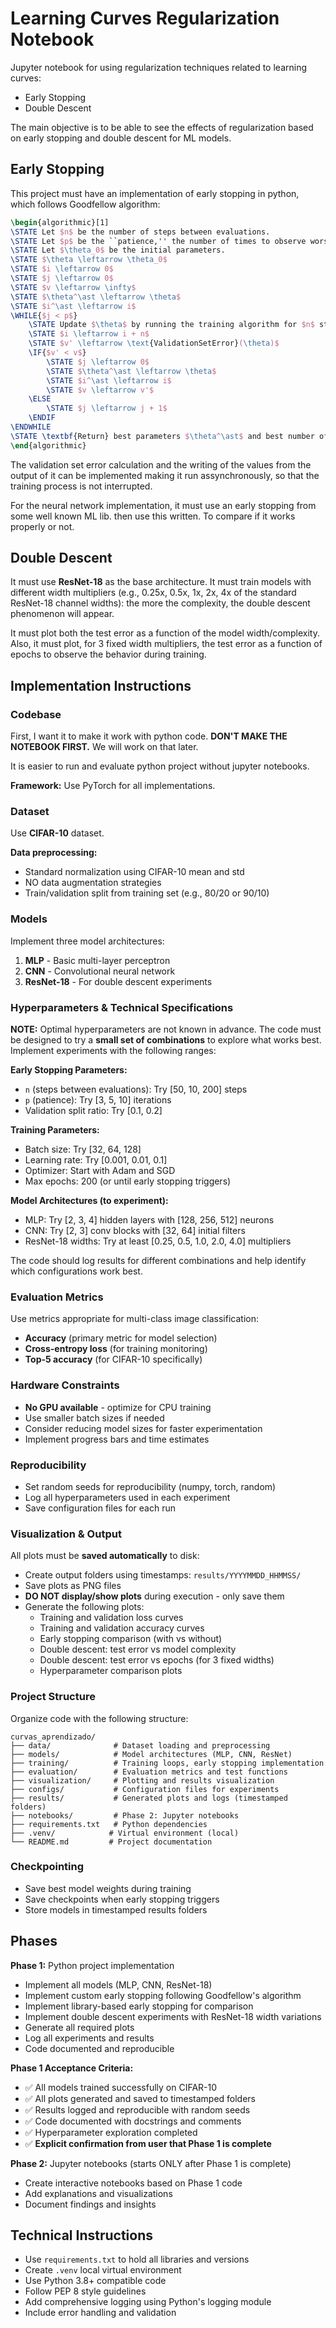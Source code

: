 # Learning Curves Regularization Notebook

Jupyter notebook for using regularization techniques related to learning curves:

- Early Stopping
- Double Descent

The main objective is to be able to see the effects of regularization based on early stopping and double descent for ML models.

## Early Stopping

This project must have an implementation of early stopping in python, which follows Goodfellow algorithm:

```latex
\begin{algorithmic}[1]
\STATE Let $n$ be the number of steps between evaluations.
\STATE Let $p$ be the ``patience,'' the number of times to observe worsening validation set error before giving up.
\STATE Let $\theta_0$ be the initial parameters.
\STATE $\theta \leftarrow \theta_0$
\STATE $i \leftarrow 0$
\STATE $j \leftarrow 0$
\STATE $v \leftarrow \infty$
\STATE $\theta^\ast \leftarrow \theta$
\STATE $i^\ast \leftarrow i$
\WHILE{$j < p$}
    \STATE Update $\theta$ by running the training algorithm for $n$ steps.
    \STATE $i \leftarrow i + n$
    \STATE $v' \leftarrow \text{ValidationSetError}(\theta)$
    \IF{$v' < v$}
        \STATE $j \leftarrow 0$
        \STATE $\theta^\ast \leftarrow \theta$
        \STATE $i^\ast \leftarrow i$
        \STATE $v \leftarrow v'$
    \ELSE
        \STATE $j \leftarrow j + 1$
    \ENDIF
\ENDWHILE
\STATE \textbf{Return} best parameters $\theta^\ast$ and best number of training steps $i^\ast$.
\end{algorithmic}
```

The validation set error calculation and the writing of the values from the output of it can be implemented making it run assynchronously, so that the training process is not interrupted.

For the neural network implementation, it must use an early stopping from some well known ML lib. then use this written. To compare if it works properly or not.

## Double Descent

It must use **ResNet-18** as the base architecture. It must train models with different width multipliers (e.g., 0.25x, 0.5x, 1x, 2x, 4x of the standard ResNet-18 channel widths): the more the complexity, the double descent phenomenon will appear.

It must plot both the test error as a function of the model width/complexity. Also, it must plot, for 3 fixed width multipliers, the test error as a function of epochs to observe the behavior during training.

## Implementation Instructions

### Codebase

First, I want it to make it work with python code. **DON'T MAKE THE NOTEBOOK FIRST.** We will work on that later.

It is easier to run and evaluate python project without jupyter notebooks.

**Framework:** Use PyTorch for all implementations.

### Dataset

Use **CIFAR-10** dataset.

**Data preprocessing:**
- Standard normalization using CIFAR-10 mean and std
- NO data augmentation strategies
- Train/validation split from training set (e.g., 80/20 or 90/10)

### Models

Implement three model architectures:
1. **MLP** - Basic multi-layer perceptron
2. **CNN** - Convolutional neural network
3. **ResNet-18** - For double descent experiments

### Hyperparameters & Technical Specifications

**NOTE:** Optimal hyperparameters are not known in advance. The code must be designed to try a **small set of combinations** to explore what works best. Implement experiments with the following ranges:

**Early Stopping Parameters:**
- `n` (steps between evaluations): Try [50, 10, 200] steps
- `p` (patience): Try [3, 5, 10] iterations
- Validation split ratio: Try [0.1, 0.2]

**Training Parameters:**
- Batch size: Try [32, 64, 128]
- Learning rate: Try [0.001, 0.01, 0.1]
- Optimizer: Start with Adam and SGD
- Max epochs: 200 (or until early stopping triggers)

**Model Architectures (to experiment):**
- MLP: Try [2, 3, 4] hidden layers with [128, 256, 512] neurons
- CNN: Try [2, 3] conv blocks with [32, 64] initial filters
- ResNet-18 widths: Try at least [0.25, 0.5, 1.0, 2.0, 4.0] multipliers

The code should log results for different combinations and help identify which configurations work best.

### Evaluation Metrics

Use metrics appropriate for multi-class image classification:
- **Accuracy** (primary metric for model selection)
- **Cross-entropy loss** (for training monitoring)
- **Top-5 accuracy** (for CIFAR-10 specifically)

### Hardware Constraints

- **No GPU available** - optimize for CPU training
- Use smaller batch sizes if needed
- Consider reducing model sizes for faster experimentation
- Implement progress bars and time estimates

### Reproducibility

- Set random seeds for reproducibility (numpy, torch, random)
- Log all hyperparameters used in each experiment
- Save configuration files for each run

### Visualization & Output

All plots must be **saved automatically** to disk:
- Create output folders using timestamps: `results/YYYYMMDD_HHMMSS/`
- Save plots as PNG files
- **DO NOT display/show plots** during execution - only save them
- Generate the following plots:
  - Training and validation loss curves
  - Training and validation accuracy curves
  - Early stopping comparison (with vs without)
  - Double descent: test error vs model complexity
  - Double descent: test error vs epochs (for 3 fixed widths)
  - Hyperparameter comparison plots

### Project Structure

Organize code with the following structure:
```
curvas_aprendizado/
├── data/              # Dataset loading and preprocessing
├── models/            # Model architectures (MLP, CNN, ResNet)
├── training/          # Training loops, early stopping implementation
├── evaluation/        # Evaluation metrics and test functions
├── visualization/     # Plotting and results visualization
├── configs/           # Configuration files for experiments
├── results/           # Generated plots and logs (timestamped folders)
├── notebooks/         # Phase 2: Jupyter notebooks
├── requirements.txt   # Python dependencies
├── .venv/            # Virtual environment (local)
└── README.md         # Project documentation
```

### Checkpointing

- Save best model weights during training
- Save checkpoints when early stopping triggers
- Store models in timestamped results folders

## Phases

**Phase 1:** Python project implementation
- Implement all models (MLP, CNN, ResNet-18)
- Implement custom early stopping following Goodfellow's algorithm
- Implement library-based early stopping for comparison
- Implement double descent experiments with ResNet-18 width variations
- Generate all required plots
- Log all experiments and results
- Code documented and reproducible

**Phase 1 Acceptance Criteria:**
- ✅ All models trained successfully on CIFAR-10
- ✅ All plots generated and saved to timestamped folders
- ✅ Results logged and reproducible with random seeds
- ✅ Code documented with docstrings and comments
- ✅ Hyperparameter exploration completed
- ✅ **Explicit confirmation from user that Phase 1 is complete**

**Phase 2:** Jupyter notebooks (starts ONLY after Phase 1 is complete)
- Create interactive notebooks based on Phase 1 code
- Add explanations and visualizations
- Document findings and insights

## Technical Instructions

- Use `requirements.txt` to hold all libraries and versions
- Create `.venv` local virtual environment
- Use Python 3.8+ compatible code
- Follow PEP 8 style guidelines
- Add comprehensive logging using Python's logging module
- Include error handling and validation
